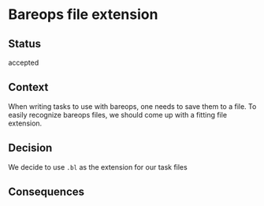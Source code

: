 # Bareops file extension
[//]: # (Decision record template by Michael Nygard)

## Status
[//]: # (What is the status, such as proposed, accepted, rejected, deprecated, superseded, etc.?)
accepted

## Context
[//]: # (What is the issue that we're seeing that is motivating this decision or change?)
When writing tasks to use with bareops, one needs to save them to a file.
To easily recognize bareops files, we should come up with a fitting
file extension.

## Decision
[//]: # (What is the change that we're proposing and/or doing?)
We decide to use `.bl` as the extension for our task files

## Consequences
[//]: # (What becomes easier or more difficult to do because of this change?)
